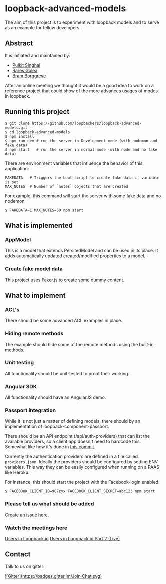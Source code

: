 # loopback-advanced-models

The aim of this project is to experiment with loopback models and to serve as
an example for fellow developers.

## Abstract

It is initiated and maintained by:

- [Pulkit Singhal](https://github.com/pulkitsinghal)
- [Rares Golea](https://github.com/rgolea)
- [Bram Borggreve](https://github.com/beeman)

After an online meeting we thought it would be a good idea to work on a reference
project that could show of the more advances usages of modes in loopback.

## Running this project

    $ git clone https://github.com/loopbackers/loopback-advanced-models.git
    $ cd loopback-advanced-models
    $ npm install
    $ npm run dev # run the server in Development mode (with nodemon and fake data)
    $ npm start   # run the server in normal mode (with node and no fake data)

There are environment variables that influence the behavior of this application:

    FAKEDATA   # Triggers the boot-script to create fake data if variable is set
    MAX_NOTES  # Number of `notes` objects that are created

For example, this command will start the server with some fake data and no nodemon

    $ FAKEDATA=1 MAX_NOTES=50 npm start

## What is implemented

### AppModel

This is a model that extends PersitedModel and can be used in its place. It adds
automatically updated created/modified properties to a model.

### Create fake model data

This project uses [Faker.js](https://github.com/marak/Faker.js/) to create some
dummy content.

## What to implement

### ACL's

There should be some advanced ACL examples in place.

### Hiding remote methods

The example should hide some of the remote methods using the built-in methods.

### Unit testing

All functionality should be unit-tested to proof their working.

### Angular SDK

All functionality should have an AngularJS demo.

### Passport integration

While it is not just a matter of defining models, there should by an implementation
of loopback-component-passport.

There should be an API endpoint (/api/auth-providers) that can list the available
providers, so a client app doesn't need to hardcode this. Somewhat like how it's
done in [this  commit](https://github.com/loopbackers/loopback-angular-admin/commit/ad88478ee261b41415eee72fe2466a14bc7aa0be#diff-44f70a8b9cd0111def427647ebf3d4f2R1).

Currently the authentication providers are defined in a file called `providers.json`.
Ideally the providers should be configured by setting ENV variables. This way they
can be easily configured when running on a PAAS like Heroku.

For instance, this should start the project with the Facebook-login enabled:  

    $ FACEBOOK_CLIENT_ID=987zyx FACEBOOK_CLIENT_SECRET=abc123 npm start

### Please tell us what should be added

[Create an issue here.](https://github.com/loopbackers/loopback-advanced-models/issues)

### Watch the meetings here

[Users in Loopback.io](https://www.youtube.com/watch?v=UdsOcOVg_0M)
[Users in Loopback.io Part 2 (Live)](https://www.youtube.com/watch?v=RRH3oxbJdBs&lc=z13mw1jirsapshvm3225yrmhokm2thjly)

## Contact

Talk to us on gitter:

[![Gitter](https://badges.gitter.im/Join Chat.svg)](https://gitter.im/loopbackers/loopback-advanced-models?utm_source=badge&utm_medium=badge&utm_campaign=pr-badge&utm_content=badge)
